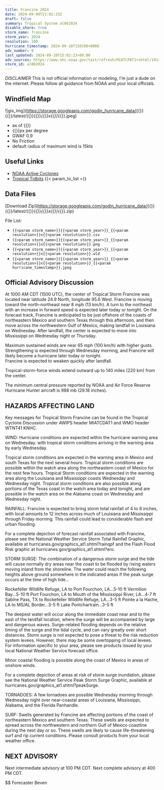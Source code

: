 ```yaml
---
title: Francine 2024
date: 2024-09-09T21:02:23Z
draft: false
summary: Tropical System al062024
disable_share: true
storm_name: francine
storm_year: 2024
resolution: 100
hurricane_timestamp: 2024-09-10T150200+0000
adv_number: 8
last_updated: 2024-09-10T15:02:23+00:00
adv_sources: https://www.nhc.noaa.gov/text/refresh/MIATCPAT1+shtml/101448.shtml;https://www.nhc.noaa.gov/refresh/graphics_at1+shtml/092727.shtml?cone
storm_id: al062024
---
```

*DISCLAIMER* This is not official information or modeling, I'm just a dude on the internet.  Please follow all guidance from NOAA and your local officials.

## Windfield Map
![gis_img](https://storage.googleapis.com/godin_hurricane_data/{{<param storm_name>}}{{<param storm_year>}}/latest/{{<param storm_name>}}{{<param storm_year>}}_{{<param resolution>}}x{{<param resolution>}}_{{<param hurricane_timestamp>}}.jpeg)

- as of {{<param last_updated>}}
- {{<param resolution>}}px per degree
- GWAF 0.9
- No Friction
- default radius of maximum wind is 15kts

## Useful Links
- [NOAA Active Cyclones](https://www.nhc.noaa.gov/)
- [Tropical Tidbits](https://www.tropicaltidbits.com/storminfo/)
{{< param_to_list >}}

## Data Files
[Download Zip](https://storage.googleapis.com/godin_hurricane_data/{{<param storm_name>}}{{<param storm_year>}}/latest/{{<param storm_name>}}{{<param storm_year>}}_{{<param resolution>}}x{{<param resolution>}}_{{<param hurricane_timestamp>}}.zip)

File List:
- `{{<param storm_name>}}{{<param storm_year>}}_{{<param resolution>}}x{{<param resolution>}}.csv`
- `{{<param storm_name>}}{{<param storm_year>}}_{{<param resolution>}}x{{<param resolution>}}.png`
- `{{<param storm_name>}}{{<param storm_year>}}_{{<param resolution>}}x{{<param resolution>}}.wld`
- `{{<param storm_name>}}{{<param storm_year>}}_{{<param resolution>}}x{{<param resolution>}}_{{<param hurricane_timestamp>}}.jpeg`


## Official Advisory Discussion
At 1000 AM CDT (1500 UTC), the center of Tropical Storm Francine was 
located near latitude 24.9 North, longitude 95.6 West. Francine is 
moving toward the north-northeast near 8 mph (13 km/h).  A turn to 
the northeast with an increase in forward speed is expected later 
today or tonight.  On the forecast track, Francine is anticipated to 
be just offshore of the coasts of northeastern Mexico and southern 
Texas through this afternoon, and then move across the northwestern 
Gulf of Mexico, making landfall in Louisiana on Wednesday.  After 
landfall, the center is expected to move into Mississippi on 
Wednesday night or Thursday.
 
Maximum sustained winds are near 65 mph (100 km/h) with higher
gusts.  Strengthening is expected through Wednesday morning, and 
Francine will likely become a hurricane later today or tonight.  
Francine is expected to weaken quickly after landfall.
 
Tropical-storm-force winds extend outward up to 140 miles (220 km)
from the center.
 
The minimum central pressure reported by NOAA and Air Force 
Reserve Hurricane Hunter aircraft is 988 mb (29.18 inches).
 
 
HAZARDS AFFECTING LAND
----------------------
Key messages for Tropical Storm Francine can be found in the
Tropical Cyclone Discussion under AWIPS header MIATCDAT1 and WMO
header WTNT41 KNHC.
 
WIND: Hurricane conditions are expected within the hurricane
warning area on Wednesday. with tropical storm conditions arriving
in the warning area by early Wednesday.
 
Tropical storm conditions are expected in the warning area in Mexico
and south Texas for the next several hours.  Tropical storm
conditions are possible within the watch area along the
northeastern coast of Mexico for the next few hours. Tropical Storm
conditions are expected in the warning area along the Louisiana and
Mississippi coasts Wednesday and Wednesday night. Tropical storm
conditions are also possible along portions of the Texas coast in
the watch area today and tonight, and are possible in the watch area
on the Alabama coast on Wednesday and Wednesday night.
 
RAINFALL: Francine is expected to bring storm total rainfall of 4 to
8 inches, with local amounts to 12 inches across much of Louisiana
and Mississippi through Friday morning. This rainfall could lead to
considerable flash and urban flooding.
 
For a complete depiction of forecast rainfall associated with
Francine, please see the National Weather Service Storm Total
Rainfall Graphic, available at
hurricanes.gov/graphics_at1.shtml?rainqpf and the Flash Flood Risk
graphic at hurricanes.gov/graphics_at1.shtml?ero.
 
STORM SURGE:  The combination of a dangerous storm surge and the
tide will cause normally dry areas near the coast to be flooded by
rising waters moving inland from the shoreline.  The water could
reach the following heights above ground somewhere in the indicated
areas if the peak surge occurs at the time of high tide...
 
Rockefeller Wildlife Refuge, LA to Port Fourchon, LA...5-10 ft
Vermilion Bay...5-10 ft
Port Fourchon, LA to Mouth of the Mississippi River, LA...4-7 ft
Sabine Pass, TX to Rockefeller Wildlife Refuge, LA...3-5 ft
Pointe a la Hache, LA to MS/AL Border...3-5 ft
Lake Pontchartrain...3-5 ft
 
The deepest water will occur along the immediate coast near and to
the east of the landfall location, where the surge will be
accompanied by large and dangerous waves.  Surge-related flooding
depends on the relative timing of the surge and the tidal cycle, and
can vary greatly over short distances.  Storm surge is not expected
to pose a threat to the risk reduction system levees.  However,
there may be some overtopping of local levees.  For information
specific to your area, please see products issued by your local
National Weather Service forecast office.
 
Minor coastal flooding is possible along the coast of Mexico in
areas of onshore winds.
 
For a complete depiction of areas at risk of storm surge
inundation, please see the National Weather Service Peak
Storm Surge Graphic, available at
hurricanes.gov/graphics_at1.shtml?peakSurge.
 
TORNADOES:  A few tornadoes are possible Wednesday morning through
Wednesday night over near-coastal areas of Louisiana, Mississippi,
Alabama, and the Florida Panhandle.
 
SURF:  Swells generated by Francine are affecting portions of the
coast of northeastern Mexico and southern Texas.  These swells are
expected to spread across the northwestern and northern Gulf of
Mexico coastline during the next day or so.  These swells are likely
to cause life-threatening surf and rip current conditions.  Please
consult products from your local weather office.
 
 
NEXT ADVISORY
-------------
Next intermediate advisory at 100 PM CDT.
Next complete advisory at 400 PM CDT.
 
$$
Forecaster Beven